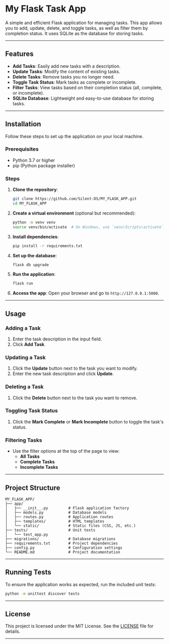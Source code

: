 # My Flask Task App

A simple and efficient Flask application for managing tasks. This app allows you to add, update, delete, and toggle tasks, as well as filter them by completion status. It uses SQLite as the database for storing tasks.

---

## Features

- **Add Tasks**: Easily add new tasks with a description.
- **Update Tasks**: Modify the content of existing tasks.
- **Delete Tasks**: Remove tasks you no longer need.
- **Toggle Task Status**: Mark tasks as complete or incomplete.
- **Filter Tasks**: View tasks based on their completion status (all, complete, or incomplete).
- **SQLite Database**: Lightweight and easy-to-use database for storing tasks.

---

## Installation

Follow these steps to set up the application on your local machine.

### Prerequisites

- Python 3.7 or higher
- pip (Python package installer)

### Steps

1. **Clone the repository**:
   ```bash
   git clone https://github.com/Silent-DS/MY_FLASK_APP.git
   cd MY_FLASK_APP
   ```

2. **Create a virtual environment** (optional but recommended):
   ```bash
   python -m venv venv
   source venv/bin/activate  # On Windows, use `venv\Scripts\activate`
   ```

3. **Install dependencies**:
   ```bash
   pip install -r requirements.txt
   ```

4. **Set up the database**:
   ```bash
   flask db upgrade
   ```

5. **Run the application**:
   ```bash
   flask run
   ```

6. **Access the app**:
   Open your browser and go to `http://127.0.0.1:5000`.

---

## Usage

### Adding a Task
1. Enter the task description in the input field.
2. Click **Add Task**.

### Updating a Task
1. Click the **Update** button next to the task you want to modify.
2. Enter the new task description and click **Update**.

### Deleting a Task
1. Click the **Delete** button next to the task you want to remove.

### Toggling Task Status
1. Click the **Mark Complete** or **Mark Incomplete** button to toggle the task's status.

### Filtering Tasks
- Use the filter options at the top of the page to view:
  - **All Tasks**
  - **Complete Tasks**
  - **Incomplete Tasks**

---

## Project Structure

```
MY_FLASK_APP/
├── app/
│   ├── __init__.py         # Flask application factory
│   ├── models.py           # Database models
│   ├── routes.py           # Application routes
│   ├── templates/          # HTML templates
│   └── static/             # Static files (CSS, JS, etc.)
├── tests/                  # Unit tests
│   └── test_app.py
├── migrations/             # Database migrations
├── requirements.txt        # Project dependencies
├── config.py               # Configuration settings
└── README.md               # Project documentation
```

---

## Running Tests

To ensure the application works as expected, run the included unit tests:

```bash
python -m unittest discover tests
```

---


## License

This project is licensed under the MIT License. See the [LICENSE](LICENSE) file for details.

---
